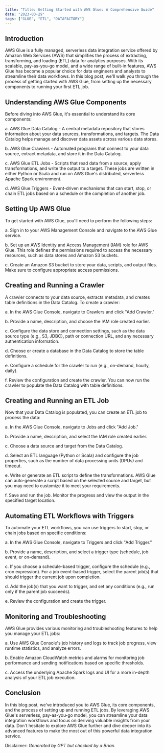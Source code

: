 ```yaml
---
title: "Title: Getting Started with AWS Glue: A Comprehensive Guide"
date: "2023-03-29"
tags: ["GLUE", "ETL", "DATAFACTORY"]
---
```


  

## Introduction

AWS Glue is a fully managed, serverless data integration service offered by Amazon Web Services (AWS) that simplifies the process of extracting, transforming, and loading (ETL) data for analytics purposes. With its scalable, pay-as-you-go model, and a wide range of built-in features, AWS Glue has become a popular choice for data engineers and analysts to streamline their data workflows. In this blog post, we'll walk you through the process of getting started with AWS Glue, from setting up the necessary components to running your first ETL job.

## Understanding AWS Glue Components

Before diving into AWS Glue, it's essential to understand its core components:

a. AWS Glue Data Catalog - A central metadata repository that stores information about your data sources, transformations, and targets. The Data Catalog helps manage and discover data assets across various data stores.

b. AWS Glue Crawlers - Automated programs that connect to your data source, extract metadata, and store it in the Data Catalog.

c. AWS Glue ETL Jobs - Scripts that read data from a source, apply transformations, and write the output to a target. These jobs are written in either Python or Scala and run on AWS Glue's distributed, serverless Apache Spark environment.

d. AWS Glue Triggers - Event-driven mechanisms that can start, stop, or chain ETL jobs based on a schedule or the completion of another job.

## Setting Up AWS Glue

To get started with AWS Glue, you'll need to perform the following steps:

a. Sign in to your AWS Management Console and navigate to the AWS Glue service.

b. Set up an AWS Identity and Access Management (IAM) role for AWS Glue. This role defines the permissions required to access the necessary resources, such as data stores and Amazon S3 buckets.

c. Create an Amazon S3 bucket to store your data, scripts, and output files. Make sure to configure appropriate access permissions.

## Creating and Running a Crawler

A crawler connects to your data source, extracts metadata, and creates table definitions in the Data Catalog. To create a crawler:

a. In the AWS Glue Console, navigate to Crawlers and click "Add Crawler."

b. Provide a name, description, and choose the IAM role created earlier.

c. Configure the data store and connection settings, such as the data source type (e.g., S3, JDBC), path or connection URL, and any necessary authentication information.

d. Choose or create a database in the Data Catalog to store the table definitions.

e. Configure a schedule for the crawler to run (e.g., on-demand, hourly, daily).

f. Review the configuration and create the crawler. You can now run the crawler to populate the Data Catalog with table definitions.

## Creating and Running an ETL Job

Now that your Data Catalog is populated, you can create an ETL job to process the data:

a. In the AWS Glue Console, navigate to Jobs and click "Add Job."

b. Provide a name, description, and select the IAM role created earlier.

c. Choose a data source and target from the Data Catalog.

d. Select an ETL language (Python or Scala) and configure the job properties, such as the number of data processing units (DPUs) and timeout.

e. Write or generate an ETL script to define the transformations. AWS Glue can auto-generate a script based on the selected source and target, but you may need to customize it to meet your requirements.

f. Save and run the job. Monitor the progress and view the output in the specified target location.

## Automating ETL Workflows with Triggers

To automate your ETL workflows, you can use triggers to start, stop, or chain jobs based on specific conditions:

a. In the AWS Glue Console, navigate to Triggers and click "Add Trigger."

b. Provide a name, description, and select a trigger type (schedule, job event, or on-demand).

c. If you choose a schedule-based trigger, configure the schedule (e.g., cron expression). For a job event-based trigger, select the parent job(s) that should trigger the current job upon completion.

d. Add the job(s) that you want to trigger, and set any conditions (e.g., run only if the parent job succeeds).

e. Review the configuration and create the trigger.

## Monitoring and Troubleshooting

AWS Glue provides various monitoring and troubleshooting features to help you manage your ETL jobs:

a. Use AWS Glue Console's job history and logs to track job progress, view runtime statistics, and analyze errors.

b. Enable Amazon CloudWatch metrics and alarms for monitoring job performance and sending notifications based on specific thresholds.

c. Access the underlying Apache Spark logs and UI for a more in-depth analysis of your ETL job execution.

##   

## Conclusion

In this blog post, we've introduced you to AWS Glue, its core components, and the process of setting up and running ETL jobs. By leveraging AWS Glue's serverless, pay-as-you-go model, you can streamline your data integration workflows and focus on deriving valuable insights from your data. Don't hesitate to explore AWS Glue further and dive deeper into its advanced features to make the most out of this powerful data integration service.

Disclaimer: _Generated by GPT but checked by a Brian._
